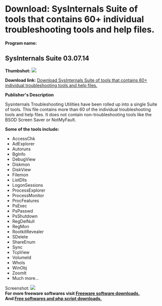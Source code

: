 # Download: SysInternals Suite of tools that contains 60+ individual troubleshooting tools and help files.

**Program name:**

## SysInternals Suite 03.07.14

  
**Thumbshot:** ![](http://www.freewarefiles.com/screenshot/autoruns11_md.jpg)   
  
**Download link:** [Download SysInternals Suite of tools that contains 60+ individual troubleshooting tools and help files.](http://freesoftwares.boysofts.com/Sysinternals-Suite_program_37718.html)  
  


**Publisher's Description**  
  


Sysinternals Troubleshooting Utilities have been rolled up into a single Suite of tools. This file contains more than 60 of the individual troubleshooting tools and help files. It does not contain non-troubleshooting tools like the BSOD Screen Saver or NotMyFault. 

**Some of the tools include:**

  * AccessChk 
  * AdExplorer 
  * Autoruns 
  * BgInfo 
  * DebugView 
  * Diskmon 
  * DiskView 
  * Filemon 
  * ListDlls 
  * LogonSessions 
  * ProcessExplorer 
  * ProcessMonitor 
  * ProcFeatures 
  * PsExec 
  * PsPasswd 
  * PsShutdown 
  * RegDelNull 
  * RegMon 
  * RootkitRevealer 
  * SDelete 
  * ShareEnum 
  * Sync 
  * TcpView 
  * VolumeId 
  * WhoIs 
  * WinObj 
  * ZoomIt 
  * Much more... 

  
  
Screenshot: ![](http://www.freewarefiles.com/screenshot/autoruns11.jpg)   
**For more freeware softwares visit [Freeware software downloads.](http://freesoftwares.boysofts.com/)**   
**And [Free softwares and php script downloads.](http://www.boysofts.com/)**
